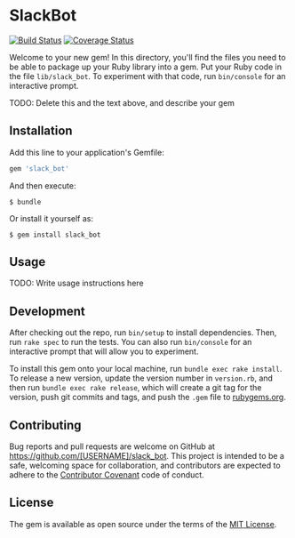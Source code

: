 # SlackBot

[![Build Status](https://travis-ci.org/wakaba260/slack_bot.svg)](https://travis-ci.org/wakaba260/slack_bot)
[![Coverage Status](https://coveralls.io/repos/wakaba260/slack_bot/badge.svg?branch=master&service=github)](https://coveralls.io/github/wakaba260/slack_bot?branch=master)

Welcome to your new gem! In this directory, you'll find the files you need to be able to package up your Ruby library into a gem. Put your Ruby code in the file `lib/slack_bot`. To experiment with that code, run `bin/console` for an interactive prompt.

TODO: Delete this and the text above, and describe your gem

## Installation

Add this line to your application's Gemfile:

```ruby
gem 'slack_bot'
```

And then execute:

    $ bundle

Or install it yourself as:

    $ gem install slack_bot

## Usage

TODO: Write usage instructions here

## Development

After checking out the repo, run `bin/setup` to install dependencies. Then, run `rake spec` to run the tests. You can also run `bin/console` for an interactive prompt that will allow you to experiment.

To install this gem onto your local machine, run `bundle exec rake install`. To release a new version, update the version number in `version.rb`, and then run `bundle exec rake release`, which will create a git tag for the version, push git commits and tags, and push the `.gem` file to [rubygems.org](https://rubygems.org).

## Contributing

Bug reports and pull requests are welcome on GitHub at https://github.com/[USERNAME]/slack_bot. This project is intended to be a safe, welcoming space for collaboration, and contributors are expected to adhere to the [Contributor Covenant](contributor-covenant.org) code of conduct.


## License

The gem is available as open source under the terms of the [MIT License](http://opensource.org/licenses/MIT).

